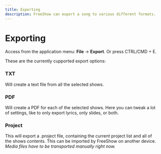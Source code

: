 ```yaml
---
title: Exporting
description: FreeShow can export a song to various different formats.
---
```


<script>
    import Key from '../../../components/Key.svelte';
</script>

# Exporting

Access from the application menu: **File** -> **Export**. Or press <Key>CTRL/CMD + E</Key>.

These are the currently cupported export options:

### TXT

Will create a text file from all the selected shows.

### PDF

Will create a PDF for each of the selected shows. Here you can tweak a lot of settings, like to only export lyrics, only slides, or both.

### Project

This will export a .project file, containing the current project list and all of the shows contents. This can be imported by FreeShow on another device. _Media files have to be transported manually right now._
